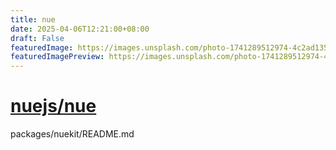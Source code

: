 ```yaml
---
title: nue
date: 2025-04-06T12:21:00+08:00
draft: False
featuredImage: https://images.unsplash.com/photo-1741289512974-4c2ad13598e2?ixid=M3w0NjAwMjJ8MHwxfHJhbmRvbXx8fHx8fHx8fDE3NDM5MTMyNTR8&ixlib=rb-4.0.3
featuredImagePreview: https://images.unsplash.com/photo-1741289512974-4c2ad13598e2?ixid=M3w0NjAwMjJ8MHwxfHJhbmRvbXx8fHx8fHx8fDE3NDM5MTMyNTR8&ixlib=rb-4.0.3
---
```


# [nuejs/nue](https://github.com/nuejs/nue)

packages/nuekit/README.md